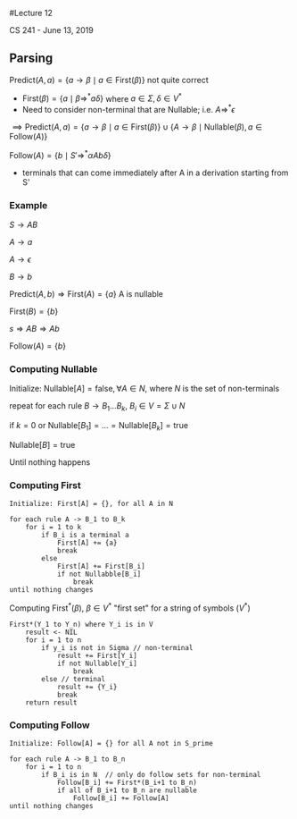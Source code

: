 #Lecture 12

CS 241 - June 13, 2019

## Parsing

$\text{Predict}(A,a) = \{a \rightarrow  \beta \mid a \in \text{First}(\beta)\}$ not quite correct

- $\text{First}(\beta) = \{a \mid \beta \Rightarrow^* a\delta\}$ where $a \in \Sigma, \delta \in V^*$
- Need to consider non-terminal that are Nullable; i.e. $A \Rightarrow^* \epsilon$

$\implies \text{Predict}(A,a) = \{a \rightarrow  \beta \mid a \in \text{First}(\beta)\} \cup \{A \rightarrow \beta \mid \text{Nullable}(\beta), a \in \text{Follow}(A)\}$



$\text{Follow}(A) = \{b \mid S' \Rightarrow^* \alpha Ab\delta\}$

- terminals that can come immediately after A in a derivation starting from S'

### Example

$S \rightarrow AB$

$A \rightarrow a$

$A \rightarrow \epsilon$

$B \rightarrow b$



$\text{Predict}(A,b) \Rightarrow \text{First}(A) = \{a\}$ A is nullable

$\text{First}(B) = \{b\}$



$s \Rightarrow AB \Rightarrow Ab$

$\text{Follow}(A)=\{b\}$



### Computing Nullable

Initialize: $\text{Nullable}[A] = \text{false}, \forall A \in N$, where $N$ is the set of non-terminals

repeat for each rule $B \rightarrow B_1 … B_k$, $B_i \in V = \Sigma \cup N$

if $k = 0$ or $\text{Nullable}[B_1] = … = \text{Nullable}[B_k] = \text{true}$

$\text{Nullable}[B] = \text{true}$

Until nothing happens



### Computing First

```pseudocode
Initialize: First[A] = {}, for all A in N

for each rule A -> B_1 to B_k
	for i = 1 to k
		if B_i is a terminal a
			First[A] += {a}
			break
		else
			First[A] += First[B_i]
			if not Nullabble[B_i]
				break
until nothing changes
```



Computing $\text{First}^*(\beta)$, $\beta \in V^*$ "first set" for a string of symbols ($V^*$)

```pseudocode
First*(Y_1 to Y_n) where Y_i is in V
	result <- NIL
	for i = 1 to n
		if y_i is not in Sigma // non-terminal
			result += First[Y_i]
			if not Nullable[Y_i]
				break
		else // terminal
			result += {Y_i}
			break
	return result
```



### Computing Follow

```pseudocode
Initialize: Follow[A] = {} for all A not in S_prime

for each rule A -> B_1 to B_n
	for i = 1 to n
		if B_i is in N  // only do follow sets for non-terminal
			Follow[B_i] += First*(B_i+1 to B_n)
			if all of B_i+1 to B_n are nullable
				Follow[B_i] += Follow[A]
until nothing changes
```

